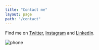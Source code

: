 ```yaml
---
title: "Contact me"
layout: page
path: "/contact"
---
```


Find me on [Twitter](https://twitter.com/hassanabidpk), [Instagram](https://www.instagram.com/hassanabidpk/) and [LinkedIn](https://www.linkedin.com/in/hassanabid89/).

![phone](./1.jpg)
